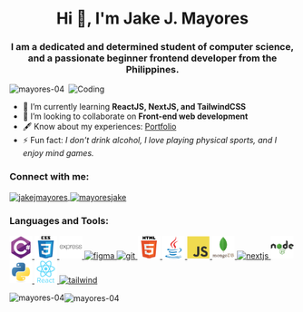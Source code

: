 <h1 align="center">Hi 👋, I'm Jake J. Mayores</h1>
<h3 align="center">I am a dedicated and determined student of computer science, and a passionate beginner frontend developer from the Philippines.</h3>

<img align="right" alt="Coding" width="400" src="https://www.w3webschool.com/wp-content/uploads/2022/10/developer.gif">

<p align="left">
  <img src="https://komarev.com/ghpvc/?username=mayores-04&label=Profile%20views&color=0e75b6&style=flat" alt="mayores-04" />
</p>

<ul>
  <li>🌱 I’m currently learning <strong>ReactJS, NextJS, and TailwindCSS</strong></li>
  <li>👥 I’m looking to collaborate on <strong>Front-end web development</strong></li>
  <li>🖋️ Know about my experiences: <a href="https://jake-mayores.vercel.app" target="_blank">Portfolio</a></li>
  <li>⚡ Fun fact: <em>I don't drink alcohol, I love playing physical sports, and I enjoy mind games.</em></li>
</ul>

<h3>Connect with me:</h3>
<p>
  <a href="https://fb.com/jakejmayores" target="_blank">
    <img align="center" src="https://raw.githubusercontent.com/rahuldkjain/github-profile-readme-generator/master/src/images/icons/Social/facebook.svg" alt="jakejmayores" height="30" width="40" />
  </a>
  <a href="https://instagram.com/mayoresjake" target="_blank">
    <img align="center" src="https://raw.githubusercontent.com/rahuldkjain/github-profile-readme-generator/master/src/images/icons/Social/instagram.svg" alt="mayoresjake" height="30" width="40" />
  </a>
</p>

<h3>Languages and Tools:</h3>
<p>
  <a href="https://www.w3schools.com/cs/" target="_blank" rel="noreferrer">
    <img src="https://raw.githubusercontent.com/devicons/devicon/master/icons/csharp/csharp-original.svg" alt="csharp" width="40" height="40" />
  </a>
  <a href="https://www.w3schools.com/css/" target="_blank" rel="noreferrer">
    <img src="https://raw.githubusercontent.com/devicons/devicon/master/icons/css3/css3-original-wordmark.svg" alt="css3" width="40" height="40" />
  </a>
  <a href="https://expressjs.com" target="_blank" rel="noreferrer">
    <img src="https://raw.githubusercontent.com/devicons/devicon/master/icons/express/express-original-wordmark.svg" alt="express" width="40" height="40" />
  </a>
  <a href="https://www.figma.com/" target="_blank" rel="noreferrer">
    <img src="https://www.vectorlogo.zone/logos/figma/figma-icon.svg" alt="figma" width="40" height="40" />
  </a>
  <a href="https://git-scm.com/" target="_blank" rel="noreferrer">
    <img src="https://www.vectorlogo.zone/logos/git-scm/git-scm-icon.svg" alt="git" width="40" height="40" />
  </a>
  <a href="https://www.w3.org/html/" target="_blank" rel="noreferrer">
    <img src="https://raw.githubusercontent.com/devicons/devicon/master/icons/html5/html5-original-wordmark.svg" alt="html5" width="40" height="40" />
  </a>
  <a href="https://www.java.com" target="_blank" rel="noreferrer">
    <img src="https://raw.githubusercontent.com/devicons/devicon/master/icons/java/java-original.svg" alt="java" width="40" height="40" />
  </a>
  <a href="https://developer.mozilla.org/en-US/docs/Web/JavaScript" target="_blank" rel="noreferrer">
    <img src="https://raw.githubusercontent.com/devicons/devicon/master/icons/javascript/javascript-original.svg" alt="javascript" width="40" height="40" />
  </a>
  <a href="https://www.mongodb.com/" target="_blank" rel="noreferrer">
    <img src="https://raw.githubusercontent.com/devicons/devicon/master/icons/mongodb/mongodb-original-wordmark.svg" alt="mongodb" width="40" height="40" />
  </a>
  <a href="https://nextjs.org/" target="_blank" rel="noreferrer">
    <img src="https://cdn.worldvectorlogo.com/logos/nextjs-2.svg" alt="nextjs" width="40" height="40" />
  </a>
  <a href="https://nodejs.org" target="_blank" rel="noreferrer">
    <img src="https://raw.githubusercontent.com/devicons/devicon/master/icons/nodejs/nodejs-original-wordmark.svg" alt="nodejs" width="40" height="40" />
  </a>
  <a href="https://www.python.org" target="_blank" rel="noreferrer">
    <img src="https://raw.githubusercontent.com/devicons/devicon/master/icons/python/python-original.svg" alt="python" width="40" height="40" />
  </a>
  <a href="https://reactjs.org/" target="_blank" rel="noreferrer">
    <img src="https://raw.githubusercontent.com/devicons/devicon/master/icons/react/react-original-wordmark.svg" alt="react" width="40" height="40" />
  </a>
  <a href="https://tailwindcss.com/" target="_blank" rel="noreferrer">
    <img src="https://www.vectorlogo.zone/logos/tailwindcss/tailwindcss-icon.svg" alt="tailwind" width="40" height="40" />
  </a>
</p>

<p>
  <img align="left" src="https://github-readme-stats.vercel.app/api/top-langs?username=mayores-04&show_icons=true&locale=en&layout=compact" alt="mayores-04" />
</p>
<!--
<p>&nbsp;
  <img align="center" src="https://github-readme-stats.vercel.app/api?username=mayores-04&show_icons=true&locale=en" alt="mayores-04" />
</p>
-->
<p>
  <img align="center" src="https://github-readme-streak-stats.herokuapp.com/?user=mayores-04&" alt="mayores-04" />
</p>
